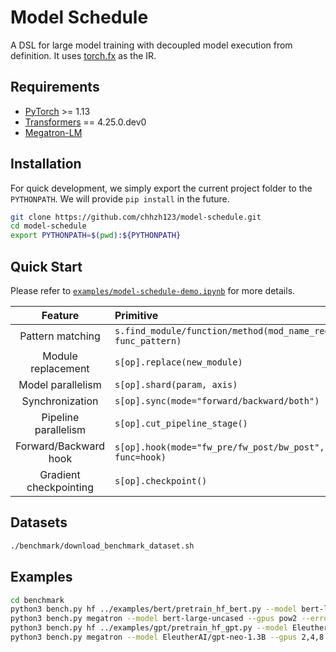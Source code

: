 # Model Schedule

A DSL for large model training with decoupled model execution from definition. It uses [torch.fx](https://pytorch.org/docs/stable/fx.html) as the IR.


## Requirements
* [PyTorch](https://pytorch.org/) >= 1.13
* [Transformers](https://github.com/huggingface/transformers) == 4.25.0.dev0
* [Megatron-LM](https://github.com/NVIDIA/Megatron-LM)


## Installation
For quick development, we simply export the current project folder to the `PYTHONPATH`. We will provide `pip install` in the future.

```bash
git clone https://github.com/chhzh123/model-schedule.git
cd model-schedule
export PYTHONPATH=$(pwd):${PYTHONPATH}
```


## Quick Start
Please refer to [`examples/model-schedule-demo.ipynb`](examples/model-schedule-demo.ipynb) for more details.

| Feature | Primitive |
| :--: | :-- |
| Pattern matching | `s.find_module/function/method(mod_name_regex, func_pattern)` |
| Module replacement | `s[op].replace(new_module)` |
| Model parallelism | `s[op].shard(param, axis)` |
| Synchronization | `s[op].sync(mode="forward/backward/both")` |
| Pipeline parallelism | `s[op].cut_pipeline_stage()` |
| Forward/Backward hook | `s[op].hook(mode="fw_pre/fw_post/bw_post", func=hook)` |
| Gradient checkpointing | `s[op].checkpoint()` |


## Datasets
```bash
./benchmark/download_benchmark_dataset.sh
```


## Examples
```bash
cd benchmark
python3 bench.py hf ../examples/bert/pretrain_hf_bert.py --model bert-large-uncased --gpus pow2 --error-stop --disable-flash-attn
python3 bench.py megatron --model bert-large-uncased --gpus pow2 --error-stop
python3 bench.py hf ../examples/gpt/pretrain_hf_gpt.py --model EleutherAI/gpt-neo-1.3B --gpus 2,4,8 --seq-len 1024 --batch-size "n//2" --error-stop --disable-flash-attn
python3 bench.py megatron --model EleutherAI/gpt-neo-1.3B --gpus 2,4,8 --seq-len 1024 --batch-size "n//2" --error-stop --disable-fuse-kernels
```
